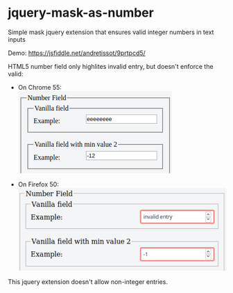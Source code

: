 # jquery-mask-as-number
Simple mask jquery extension that ensures valid integer numbers in text inputs

Demo: https://jsfiddle.net/andretissot/9prtpcd5/

HTML5 number field only highlites invalid entry, but doesn't enforce the valid:

- On Chrome 55:<br />
![alt tag](https://raw.githubusercontent.com/andrehtissot/jquery-mask-as-number/master/.docs/number_input_on_chrome.png)

- On Firefox 50:<br />
![alt tag](https://raw.githubusercontent.com/andrehtissot/jquery-mask-as-number/master/.docs/number_input_on_firefox.png)

This jquery extension doesn't allow non-integer entries.

